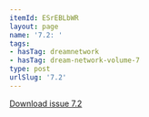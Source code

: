 ```yaml
---
itemId: ESrEBLbWR
layout: page
name: '7.2: '
tags:
- hasTag: dreamnetwork
- hasTag: dream-network-volume-7
type: post
urlSlug: '7.2'
---
```

<a href="files/pdfs/Volume_7/7.2-Dream-Network-Bulletin_Volume-7-Number-2.pdf" download="">Download issue 7.2</a>